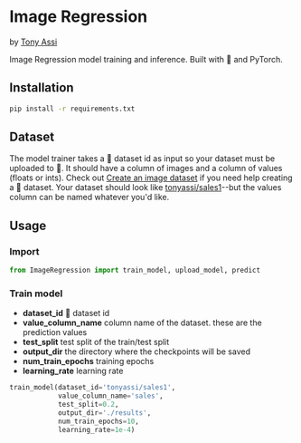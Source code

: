 # Image Regression

by [Tony Assi](https://www.tonyassi.com/)

Image Regression model training and inference. Built with 🤗 and PyTorch.

## Installation
```bash
pip install -r requirements.txt
```

## Dataset

The model trainer takes a 🤗 dataset id as input so your dataset must be uploaded to 🤗. It should have a column of images and a column of values (floats or ints). Check out [Create an image dataset](https://huggingface.co/docs/datasets/en/image_dataset) if you need help creating a 🤗 dataset. Your dataset should look like [tonyassi/sales1](https://huggingface.co/datasets/tonyassi/sales1)--but the values column can be named whatever you'd like.

## Usage

### Import 
```python
from ImageRegression import train_model, upload_model, predict
```

### Train model
- **dataset_id** 🤗 dataset id
- **value_column_name** column name of the dataset. these are the prediction values
- **test_split** test split of the train/test split
- **output_dir** the directory where the checkpoints will be saved
- **num_train_epochs** training epochs
- **learning_rate** learning rate
```python
train_model(dataset_id='tonyassi/sales1',
            value_column_name='sales',
            test_split=0.2,
            output_dir='./results',
            num_train_epochs=10,
            learning_rate=1e-4)

```
